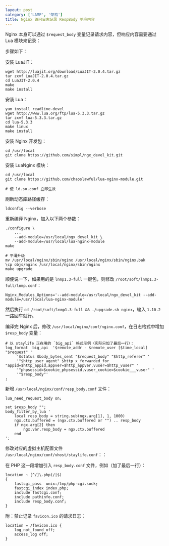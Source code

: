 ```yaml
---
layout: post
category: ['LAMP', '架构']
title: Nginx 访问日志记录 RespBody 响应内容
---
```


Nginx 本身可以通过 `$request_body` 变量记录请求内容，但响应内容需要通过 Lua 模块来记录：

步骤如下：

安装 LuaJIT：

    wget http://luajit.org/download/LuaJIT-2.0.4.tar.gz
    tar zxvf LuaJIT-2.0.4.tar.gz
    cd LuaJIT-2.0.4
    make
    make install

安装 Lua：

    yum install readline-devel
    wget http://www.lua.org/ftp/lua-5.3.3.tar.gz
    tar zxvf lua-5.3.3.tar.gz
    cd lua-5.3.3
    make linux
    make install

安装 Nginx 开发包：

    cd /usr/local
    git clone https://github.com/simpl/ngx_devel_kit.git

安装 LuaNginx 模块：

    cd /usr/local
    git clone https://github.com/chaoslawful/lua-nginx-module.git

    # 使 ld.so.conf 立即生效

刷新动态库路径缓存：

    ldconfig --verbose

重新编译 Nginx，加入以下两个参数：

    ./configure \
        ...
        --add-module=/usr/local/ngx_devel_kit \
        --add-module=/usr/local/lua-nginx-module
    make

    # 平滑升级
    mv /usr/local/nginx/sbin/nginx /usr/local/nginx/sbin/nginx.bak
    \cp objs/nginx /usr/local/nginx/sbin/nginx
    make upgrade

顺便说一下，如果用的是 `lnmp1.3-full` 一键包，则修改 `/root/soft/lnmp1.3-full/lnmp.conf`：

    Nginx_Modules_Options='--add-module=/usr/local/ngx_devel_kit --add-module=/usr/local/lua-nginx-module'

然后执行 `cd /root/soft/lnmp1.3-full && ./upgrade.sh nginx`，输入 `1.10.2` 一路回车就行。

编译完 Nginx 后，修改 `/usr/local/nginx/conf/nginx.conf`，在日志格式中增加 `$resp_body` 变量：

    # 以 staylife 正在用的 `big_api` 格式示例（实际只加了最后一行）：
    log_format  big_api  '$remote_addr - $remote_user [$time_local] "$request" '
         '$status $body_bytes_sent "$request_body" "$http_referer" '
         '"$http_user_agent" $http_x_forwarded_for "appid=$http_appid,appver=$http_appver,vuser=$http_vuser" '
         '"phpsessid=$cookie_phpsessid,vuser_cookie=$cookie___vuser" '
         '"$resp_body"'
    ;

新增 `/usr/local/nginx/conf/resp_body.conf` 文件：

    lua_need_request_body on;

    set $resp_body "";
    body_filter_by_lua '
        local resp_body = string.sub(ngx.arg[1], 1, 1000)
        ngx.ctx.buffered = (ngx.ctx.buffered or "") .. resp_body
        if ngx.arg[2] then
            ngx.var.resp_body = ngx.ctx.buffered
        end
    ';

修改对应的虚拟主机配置文件 `/usr/local/nginx/conf/vhost/staylife.conf`：：

在 PHP 这一段增加引入 `resp_body.conf` 文件，例如（加了最后一行）：

    location ~ [^/]\.php(/|$)
    {
        fastcgi_pass  unix:/tmp/php-cgi.sock;
        fastcgi_index index.php;
        include fastcgi.conf;
        include pathinfo.conf;
        include resp_body.conf;
    }

附：禁止记录 `favicon.ico` 的请求日志：

    location = /favicon.ico {
        log_not_found off;
        access_log off;
    }
